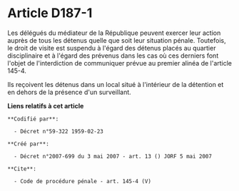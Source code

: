 # Article D187-1

Les délégués du médiateur de la République peuvent exercer leur action auprès de tous les détenus quelle que soit leur
situation pénale. Toutefois, le droit de visite est suspendu à l'égard des détenus placés au quartier disciplinaire et à
l'égard des prévenus dans les cas où ces derniers font l'objet de l'interdiction de communiquer prévue au premier alinéa de
l'article 145-4.

Ils reçoivent les détenus dans un local situé à l'intérieur de la détention et en dehors de la présence d'un surveillant.

**Liens relatifs à cet article**

	**Codifié par**:

	  - Décret n°59-322 1959-02-23

	**Créé par**:

	  - Décret n°2007-699 du 3 mai 2007 - art. 13 () JORF 5 mai 2007

	**Cite**:

	  - Code de procédure pénale - art. 145-4 (V)
